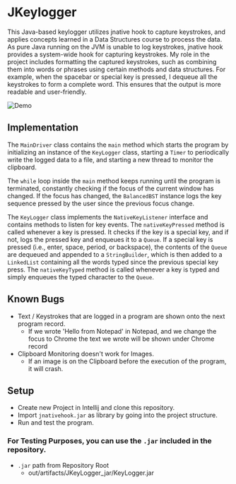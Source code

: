 # JKeylogger
This Java-based keylogger utilizes jnative hook to capture keystrokes, and applies concepts learned in a Data Structures course to process the data. As pure Java running on the JVM is unable to log keystrokes, jnative hook provides a system-wide hook for capturing keystrokes. My role in the project includes formatting the captured keystrokes, such as combining them into words or phrases using certain methods and data structures. For example, when the spacebar or special key is pressed, I dequeue all the keystrokes to form a complete word. This ensures that the output is more readable and user-friendly.

![Demo](https://github.com/Salman1057/JKeylogger/assets/72850566/87de7a8a-cf11-4c16-9c9e-8d05dd20cb78)

## Implementation

The `MainDriver` class contains the `main` method which starts the program by initializing an instance of the `KeyLogger` class, starting a `Timer` to periodically write the logged data to a file, and starting a new thread to monitor the clipboard. 

The `while` loop inside the `main` method keeps running until the program is terminated, constantly checking if the focus of the current window has changed. If the focus has changed, the `BalancedBST` instance logs the key sequence pressed by the user since the previous focus change.

The `KeyLogger` class implements the `NativeKeyListener` interface and contains methods to listen for key events. The `nativeKeyPressed` method is called whenever a key is pressed. It checks if the key is a special key, and if not, logs the pressed key and enqueues it to a `Queue`. If a special key is pressed (i.e., enter, space, period, or backspace), the contents of the `Queue` are dequeued and appended to a `StringBuilder`, which is then added to a `LinkedList` containing all the words typed since the previous special key press. The `nativeKeyTyped` method is called whenever a key is typed and simply enqueues the typed character to the `Queue`.

## Known Bugs
- Text / Keystrokes that are logged in a program are shown onto the next program record.
  - If we wrote 'Hello from Notepad' in Notepad, and we change the focus to Chrome the text we wrote will be shown under Chrome record
- Clipboard Monitoring doesn't work for Images.
  - If an image is on the Clipboard before the execution of the program, it will crash.
## Setup
- Create new Project in Intellij and clone this repository.
- Import `jnativehook.jar` as library by going into the project structure.
- Run and test the program.

### For Testing Purposes, you can use the `.jar` included in the repository.
  - `.jar` path from Repository Root
    - out/artifacts/JKeyLogger_jar/KeyLogger.jar